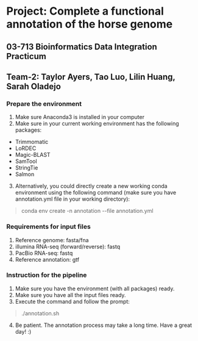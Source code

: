 # Project: Complete a functional annotation of the horse genome
## 03-713 Bioinformatics Data Integration Practicum
## Team-2: Taylor Ayers, Tao Luo, Lilin Huang, Sarah Oladejo


### Prepare the environment
1. Make sure Anaconda3 is installed in your computer
2. Make sure in your current working environment has the following packages:
* Trimmomatic
* LoRDEC
* Magic-BLAST
* SamTool
* StringTie
* Salmon
3. Alternatively, you could directly create a new working conda environment using the following command 
(make sure you have annotation.yml file in your working directory):
> conda env create -n annotation --file annotation.yml

### Requirements for input files
1. Reference genome: fasta/fna
2. illumina RNA-seq (forward/reverse): fastq
3. PacBio RNA-seq: fastq
4. Reference annotation: gtf

### Instruction for the pipeline
1. Make sure you have the environment (with all packages) ready.
2. Make sure you have all the input files ready.
3. Execute the command and follow the prompt:
> ./annotation.sh
4. Be patient. The annotation process may take a long time. Have a great day! :)
